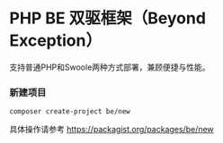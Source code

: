 
# PHP BE 双驱框架（Beyond Exception）

支持普通PHP和Swoole两种方式部署，兼顾便捷与性能。



### 新建项目

    composer create-project be/new
    
    
具体操作请参考 https://packagist.org/packages/be/new